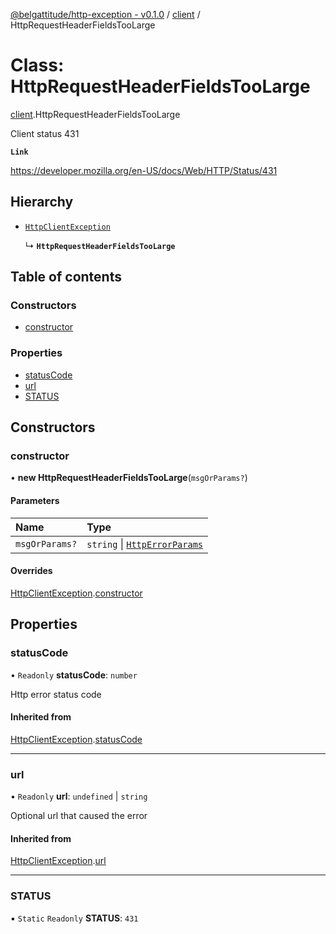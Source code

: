 [@belgattitude/http-exception - v0.1.0](../README.md) / [client](../modules/client.md) / HttpRequestHeaderFieldsTooLarge

# Class: HttpRequestHeaderFieldsTooLarge

[client](../modules/client.md).HttpRequestHeaderFieldsTooLarge

Client status 431

**`Link`**

https://developer.mozilla.org/en-US/docs/Web/HTTP/Status/431

## Hierarchy

- [`HttpClientException`](base.HttpClientException.md)

  ↳ **`HttpRequestHeaderFieldsTooLarge`**

## Table of contents

### Constructors

- [constructor](client.HttpRequestHeaderFieldsTooLarge.md#constructor)

### Properties

- [statusCode](client.HttpRequestHeaderFieldsTooLarge.md#statuscode)
- [url](client.HttpRequestHeaderFieldsTooLarge.md#url)
- [STATUS](client.HttpRequestHeaderFieldsTooLarge.md#status)

## Constructors

### constructor

• **new HttpRequestHeaderFieldsTooLarge**(`msgOrParams?`)

#### Parameters

| Name           | Type                                                                 |
| :------------- | :------------------------------------------------------------------- |
| `msgOrParams?` | `string` \| [`HttpErrorParams`](../modules/types.md#httperrorparams) |

#### Overrides

[HttpClientException](base.HttpClientException.md).[constructor](base.HttpClientException.md#constructor)

## Properties

### statusCode

• `Readonly` **statusCode**: `number`

Http error status code

#### Inherited from

[HttpClientException](base.HttpClientException.md).[statusCode](base.HttpClientException.md#statuscode)

---

### url

• `Readonly` **url**: `undefined` \| `string`

Optional url that caused the error

#### Inherited from

[HttpClientException](base.HttpClientException.md).[url](base.HttpClientException.md#url)

---

### STATUS

▪ `Static` `Readonly` **STATUS**: `431`
